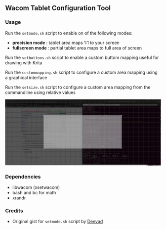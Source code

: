 ## Wacom Tablet Configuration Tool

### Usage

Run the `setmode.sh` script to enable on of the following modes:

- **precision mode** : tablet area maps 1:1 to your screen
- **fullscreen mode** : partial tablet area maps to full area of screen

Run the `setbuttons.sh` script to enable a custom buttom mapping useful for drawing with Krita

Run the `custommapping.sh` script to configure a custom area mapping using a graphical interface

Run the `setsize.sh` script to configure a custom area mapping from the commandline using relative values

![Screenshot](https://github.com/Sinitax/LinuxWacomAreaMappingTool/raw/master/data/screenshot.png)

### Dependencies

- libwacom (xsetwacom)
- bash and bc for math
- xrandr

### Credits

- Original gist for `setmode.sh` script by [Deevad](https://github.com/Deevad)



